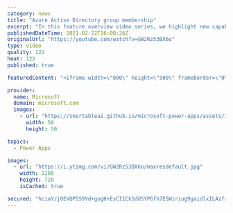 ```yaml
---
category: news
title: "Azure Active Directory group membership"
excerpt: "In this feature overview video series, we highlight new capabilities included in the latest update to Microsoft Power Apps.  Power Apps Dataverse provides record level security to Azure Active Directory group membership types. Admins can easily set up and assign permissions to different Azure AD users,"
publishedDateTime: 2021-02-22T16:00:26Z
originalUrl: "https://youtube.com/watch?v=GW2Rz53BX6o"
type: video
quality: 122
heat: 122
published: true

featuredContent: "<iframe width=\"800\" height=\"500\" frameborder=\"0\" src=\"https://www.youtube.com/embed/GW2Rz53BX6o\" allow=\"accelerometer; autoplay; encrypted-media; gyroscope; picture-in-picture\" allowfullscreen></iframe>"

provider:
  name: Microsoft
  domain: microsoft.com
  images:
    - url: "https://smartableai.github.io/microsoft-power-apps/assets/images/organizations/microsoft.com-50x50.jpg"
      width: 50
      height: 50

topics:
  - Power Apps

images:
  - url: "https://i.ytimg.com/vi/GW2Rz53BX6o/maxresdefault.jpg"
    width: 1280
    height: 720
    isCached: true

secured: "hciaY/j0EVQP5S9Yd+gogK+EsCI1CkSdUSYPGfh7E5Wiriug9gaidlxILAzfx3Bj7E6nN4Svdo3HDPq9CLrTx4U+9Z9QBc2bM+s3yx1Sm1CR8x8Nh2q6bjPKoeKu0RyDRF2xG3XepKbW0lPSKk7rVdWm8vslVuRrcWvNJW2GD276waeRQTEr3stIoD5ZTAkakvZdAJZhZvJWU9hqneW5sV9xLDHSXbRcbMqfkFV63Nv1K/zb7DjYwpfkK3hhBgtlxtJNEzaZDoXWmNw9VEqdcf4xWoHcq7QZxXAfsyWXSkLMn4SxwwZ+k4HHUQFvvSVkOfrdbIzFacVEYYkvvDhNuB1Ja/K5V+4/nOUTOeZvEADVgIzjLhbq6PThpOavnEnRedWYUqOI5m3n3nxg+fBMsh/zwbHp6gY2AufvWfLVpyc=;Bh2SN8uBjeGV771M5EA0lA=="
---
```


